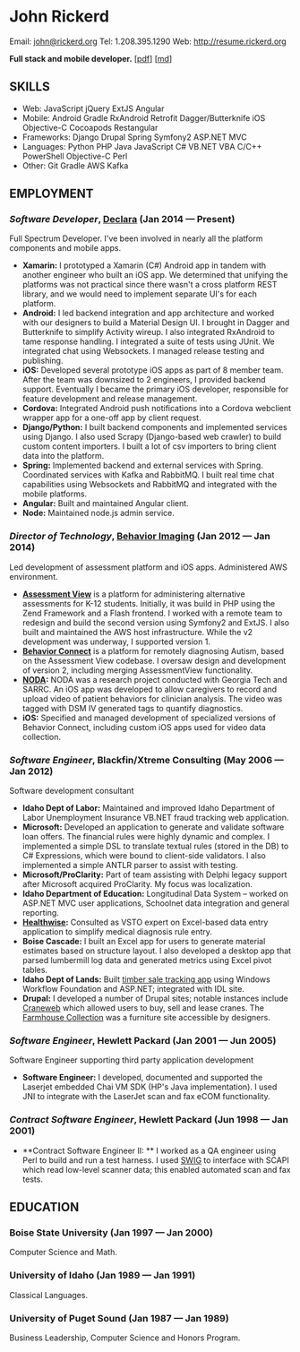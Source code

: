 John Rickerd
============
Email: john@rickerd.org
Tel: 1.208.395.1290
Web: http://resume.rickerd.org

**Full stack and mobile developer.**   [[pdf](http://resume.rickerd.org/resume.pdf)] [[md](http://resume.rickerd.org/resume.md)]

## SKILLS

  - Web: JavaScript jQuery ExtJS Angular 
  - Mobile: Android Gradle RxAndroid Retrofit Dagger/Butterknife iOS Objective-C Cocoapods Restangular 
  - Frameworks: Django Drupal Spring Symfony2 ASP.NET MVC 
  - Languages: Python PHP Java JavaScript C# VB.NET VBA C/C++ PowerShell Objective-C Perl 
  - Other: Git Gradle AWS Kafka 

## EMPLOYMENT

### *Software Developer*, [Declara](https://corp.declara.com) (Jan 2014 — Present)

Full Spectrum Developer. I've been involved in nearly all the platform components and mobile apps.
  - **Xamarin:** I prototyped a Xamarin (C#) Android app in tandem with another engineer who built an iOS app. We determined that unifying the platforms was not practical since there wasn't a cross platform REST library, and we would need to implement separate UI's for each platform.
  - **Android:** I led backend integration and app architecture and worked with our designers to build a Material Design UI. I brought in Dagger and Butterknife to simplify Activity wireup. I also integrated RxAndroid to tame response handling. I integrated a suite of tests using JUnit. We integrated chat using Websockets. I managed release testing and publishing.
  - **iOS:** Developed several prototype iOS apps as part of 8 member team. After the team was downsized to 2 engineers, I provided backend support. Eventually I became the primary iOS developer, responsible for feature development and release management.
  - **Cordova:** Integrated Android push notifications into a Cordova webclient wrapper app for a one-off app by client request.
  - **Django/Python:** I built backend components and implemented services using Django. I also used Scrapy (Django-based web crawler) to build custom content importers. I built a lot of csv importers to bring client data into the platform.
  - **Spring:** Implemented backend and external services with Spring. Coordinated services with Kafka and RabbitMQ. I built real time chat capabilities using Websockets and RabbitMQ and integrated with the mobile platforms.
  - **Angular:** Built and maintained Angular client.
  - **Node:** Maintained node.js admin service.

### *Director of Technology*, [Behavior Imaging](https://behaviorimaging.com/) (Jan 2012 — Jan 2014)

Led development of assessment platform and iOS apps. Administered AWS environment.
  - **[Assessment View](https://behaviorimaging.com/products/assessment-view/)** is a platform for administering alternative assessments for K-12 students. Initially, it was build in PHP using the Zend Framework and a Flash frontend. I worked with a remote team to redesign and build the second version using Symfony2 and ExtJS. I also built and maintained the AWS host infrastructure. While the v2 development was underway, I supported version 1.
  - **[Behavior Connect](https://behaviorimaging.com/products/behavior-connect/)** is a platform for remotely diagnosing Autism, based on the Assessment View codebase. I oversaw design and development of version 2, including merging AssessmentView functionality.
  - **[NODA](https://behaviorimaging.com/noda/):** NODA was a research project conducted with Georgia Tech and SARRC. An iOS app was developed to allow caregivers to record and upload video of patient behaviors for clinician analysis. The video was tagged with DSM IV generated tags to quantify diagnostics.
  - **iOS:** Specified and managed development of specialized versions of Behavior Connect, including custom iOS apps used for video data collection.

### *Software Engineer*, Blackfin/Xtreme Consulting (May 2006 — Jan 2012)

Software development consultant
  - **Idaho Dept of Labor:** Maintained and improved Idaho Department of Labor Unemployment Insurance VB.NET fraud tracking web application.
  - **Microsoft:** Developed an application to generate and validate software loan offers. The financial rules were highly dynamic and complex. I implemented a simple DSL to translate textual rules (stored in the DB) to C# Expressions, which were bound to client-side validators. I also implemented a simple ANTLR parser to assist with testing.
  - **Microsoft/ProClarity:** Part of team assisting with Delphi legacy support after Microsoft acquired ProClarity. My focus was localization.
  - **Idaho Department of Education:** Longitudinal Data System – worked on ASP.NET MVC user applications, Schoolnet data integration and general reporting.
  - **[Healthwise](http://www.healthwise.org):** Consulted as VSTO expert on Excel-based data entry application to simplify medical diagnosis rule entry.
  - **Boise Cascade:** I built an Excel app for users to generate material estimates based on structure layout. I also developed a desktop app that parsed lumbermill log data and generated metrics using Excel pivot tables.
  - **Idaho Dept of Lands:** Built [timber sale tracking app](http://web.idl.idaho.gov/timbersale/Search.aspx) using Windows Workflow Foundation and ASP.NET; integrated with IDL site.
  - **Drupal:** I developed a number of Drupal sites; notable instances include [Craneweb](https://craneweb.com) which allowed users to buy, sell and lease cranes. The [Farmhouse Collection](https://www.farmhousecollection.com) was a furniture site accessible by designers.

### *Software Engineer*, Hewlett Packard (Jan 2001 — Jun 2005)

Software Engineer supporting third party application development
  - **Software Engineer:** I developed, documented and supported the Laserjet embedded Chai VM SDK (HP's Java implementation). I used JNI to integrate with the LaserJet scan and fax eCOM functionality.

### *Contract Software Engineer*, Hewlett Packard (Jun 1998 — Jan 2001)


  - **Contract Software Engineer II: ** I worked as a QA engineer using Perl to build and run a test harness. I used [SWIG](http://www.swig.org/) to interface with SCAPI which read low-level scanner data; this enabled automated scan and fax tests.




## EDUCATION

### Boise State University (Jan 1997 — Jan 2000)

Computer Science and Math.


### University of Idaho (Jan 1989 — Jan 1991)

Classical Languages.


### University of Puget Sound (Jan 1987 — Jan 1989)

Business Leadership, Computer Science and Honors Program.












